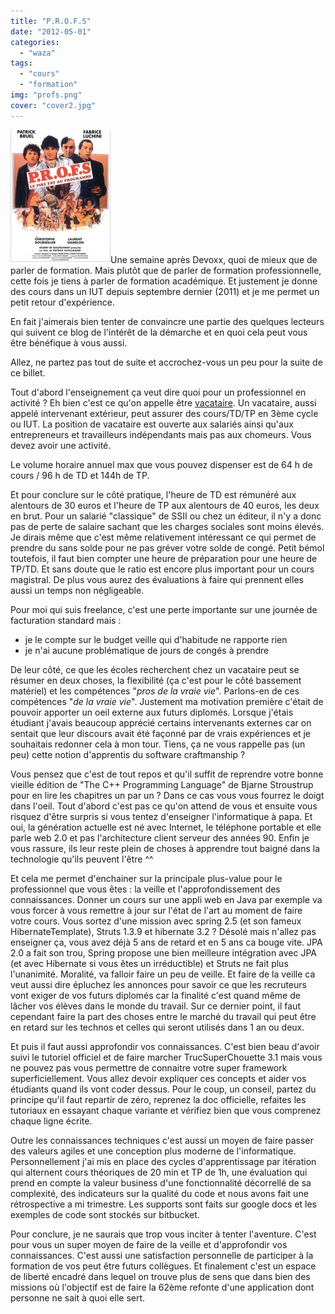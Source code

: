 ```yaml
---
title: "P.R.O.F.S"
date: "2012-05-01"
categories: 
  - "waza"
tags: 
  - "cours"
  - "formation"
img: "profs.png"
cover: "cover2.jpg"
---
```


![](/images/profs.png "profs")Une semaine après Devoxx, quoi de mieux que de parler de formation. Mais plutôt que de parler de formation professionnelle, cette fois je tiens à parler de formation académique. Et justement je donne des cours dans un IUT depuis septembre dernier (2011) et je me permet un petit retour d'expérience.

En fait j'aimerais bien tenter de convaincre une partie des quelques lecteurs qui suivent ce blog de l'intérêt de la démarche et en quoi cela peut vous être bénéfique à vous aussi.

Allez, ne partez pas tout de suite et accrochez-vous un peu pour la suite de ce billet.

Tout d'abord l'enseignement ça veut dire quoi pour un professionnel en activité ? Eh bien c'est ce qu'on appelle être [vacataire](http://fr.wikipedia.org/wiki/Enseignant_vacataire). Un vacataire, aussi appelé intervenant extérieur, peut assurer des cours/TD/TP en 3ème cycle ou IUT. La position de vacataire est ouverte aux salariés ainsi qu'aux entrepreneurs et travailleurs indépendants mais pas aux chomeurs. Vous devez avoir une activité.

Le volume horaire annuel max que vous pouvez dispenser est de 64 h de cours / 96 h de TD et 144h de TP.

Et pour conclure sur le côté pratique, l'heure de TD est rémunéré aux alentours de 30 euros et l'heure de TP aux alentours de 40 euros, les deux en brut. Pour un salarié "classique" de SSII ou chez un éditeur, il n'y a donc pas de perte de salaire sachant que les charges sociales sont moins élevés. Je dirais même que c'est même relativement intéressant ce qui permet de prendre du sans solde pour ne pas gréver votre solde de congé. Petit bémol toutefois, il faut bien compter une heure de préparation pour une heure de TP/TD. Et sans doute que le ratio est encore plus important pour un cours magistral. De plus vous aurez des évaluations à faire qui prennent elles aussi un temps non négligeable.

Pour moi qui suis freelance, c'est une perte importante sur une journée de facturation standard mais :

- je le compte sur le budget veille qui d'habitude ne rapporte rien
- je n'ai aucune problématique de jours de congés à prendre

De leur côté, ce que les écoles recherchent chez un vacataire peut se résumer en deux choses, la flexibilité (ça c'est pour le côté bassement matériel) et les compétences "_pros de la vraie vie_". Parlons-en de ces compétences "_de la vraie vie_". Justement ma motivation première c'était de pouvoir apporter un oeil externe aux futurs diplomés. Lorsque j'étais étudiant j'avais beaucoup apprécié certains intervenants externes car on sentait que leur discours avait été façonné par de vrais expériences et je souhaitais redonner cela à mon tour. Tiens, ça ne vous rappelle pas (un peu) cette notion d'apprentis du software craftmanship ?

Vous pensez que c'est de tout repos et qu'il suffit de reprendre votre bonne vieille édition de "The C++ Programming Language" de Bjarne Stroustrup pour en lire les chapitres un par un ? Dans ce cas vous vous fourrez le doigt dans l'oeil. Tout d'abord c'est pas ce qu'on attend de vous et ensuite vous risquez d'être surpris si vous tentez d'enseigner l'informatique à papa. Et oui, la génération actuelle est né avec Internet, le téléphone portable et elle parle web 2.0 et pas l'architecture client serveur des années 90. Enfin je vous rassure, ils leur reste plein de choses à apprendre tout baigné dans la technologie qu'ils peuvent l'être ^^

Et cela me permet d'enchainer sur la principale plus-value pour le professionnel que vous êtes : la veille et l'approfondissement des connaissances. Donner un cours sur une appli web en Java par exemple va vous forcer à vous remettre à jour sur l'état de l'art au moment de faire votre cours. Vous sortez d'une mission avec spring 2.5 (et son fameux HibernateTemplate), Struts 1.3.9 et hibernate 3.2 ? Désolé mais n'allez pas enseigner ça, vous avez déjà 5 ans de retard et en 5 ans ca bouge vite. JPA 2.0 a fait son trou, Spring propose une bien meilleure intégration avec JPA (et avec Hibernate si vous êtes un irréductible) et Struts ne fait plus l'unanimité. Moralité, va falloir faire un peu de veille. Et faire de la veille ca veut aussi dire épluchez les annonces pour savoir ce que les recruteurs vont exiger de vos futurs diplomés car la finalité c'est quand même de lâcher vos élèves dans le monde du travail. Sur ce dernier point, il faut cependant faire la part des choses entre le marché du travail qui peut être en retard sur les technos et celles qui seront utilisés dans 1 an ou deux.

Et puis il faut aussi approfondir vos connaissances. C'est bien beau d'avoir suivi le tutoriel officiel et de faire marcher TrucSuperChouette 3.1 mais vous ne pouvez pas vous permettre de connaitre votre super framework superficiellement. Vous allez devoir expliquer ces concepts et aider vos étudiants quand ils vont coder dessus. Pour le coup, un conseil, partez du principe qu'il faut repartir de zéro, reprenez la doc officielle, refaites les tutoriaux en essayant chaque variante et vérifiez bien que vous comprenez chaque ligne écrite.

Outre les connaissances techniques c'est aussi un moyen de faire passer des valeurs agiles et une conception plus moderne de l'informatique. Personnellement j'ai mis en place des cycles d'apprentissage par itération qui alternent cours théoriques de 20 min et TP de 1h, une évaluation qui prend en compte la valeur business d'une fonctionnalité décorrellé de sa complexité, des indicateurs sur la qualité du code et nous avons fait une rétrospective a mi trimestre. Les supports sont faits sur google docs et les exemples de code sont stockés sur bitbucket.

Pour conclure, je ne saurais que trop vous inciter à tenter l'aventure. C'est pour vous un super moyen de faire de la veille et d'approfondir vos connaissances. C'est aussi une satisfaction personnelle de participer à la formation de vos peut être futurs collègues. Et finalement c'est un espace de liberté encadré dans lequel on trouve plus de sens que dans bien des missions où l'objectif est de faire la 62ème refonte d'une application dont personne ne sait à quoi elle sert.
